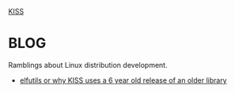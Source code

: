 
[KISS](/)

# BLOG

Ramblings about Linux distribution development.

- [elfutils or why KISS uses a 6 year old release of an older library](/posts/elfutils)
